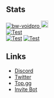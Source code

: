 ## Stats
 <a href="https://github.com/bw-voidpro"><img src="https://komarev.com/ghpvc/?username=bw-voidpro" alt="bw-voidpro" />
 <a href="http://twitter.com/bw_voidpro"><img height="20" src="https://img.shields.io/twitter/follow/bw_voidpro?label=Twitter&logo=twitter&style=flat"><br>
 [![Test](https://github-readme-stats.vercel.app/api/wakatime?username=voidpro&layout=compact)](https://wakatime.com/@voidpro)<br>
 [![Test](https://github-readme-stats.vercel.app/api/top-langs?username=bw-voidpro&layout=compact)](https://github.com/bw-voidpro)
 [![Test](https://github-profile-summary-cards.vercel.app/api/cards/profile-details?username=bw-voidpro&theme=default)](https://github.com/bw_voidpro)

## Links
 - [Discord](https://discord.gg/GqgpUKcdQp)
 - [Twitter](https://twitter.com/bw_voidpro)
 - [Top.gg](https://top.gg/bot/907167351634542593)
 - [Invite Bot](https://discord.com/api/oauth2/authorize?client_id=907167351634542593&permissions=8&scope=bot%20applications.commands)
